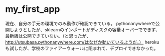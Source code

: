 # my_first_app

現在、自分の手元の環境でのみ動作が確認できている。
pythonanywhereで公開しようとしたが、sklearnのインポートがディスクの容量オーバーでできず、最新版は公開できていない。（と思ったが、http://utsubasa.pythonanywhere.com/はなぜか動いているようだ。）
herokuも試したが、学校のファイアーウォールに阻まれて、デプロイできなかった。
